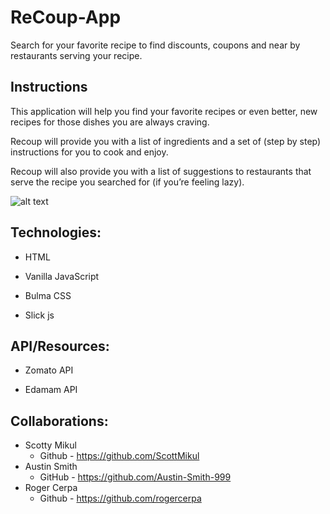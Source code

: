 # ReCoup-App

Search for your favorite recipe to find discounts, coupons and near by restaurants serving your recipe.

## Instructions

This application will help you find your favorite recipes or even better, new recipes for those dishes you are always craving. 

Recoup will provide you with a list of ingredients and a set of (step by step) instructions for you to cook and enjoy. 

Recoup will also provide you with a list of suggestions to restaurants that serve the recipe you searched for (if you’re feeling lazy).


![alt text](https://github.com/rogercerpa/ReCoup-Project-1/blob/master/assets/image/demo-image.PNG)



## Technologies:

* HTML

* Vanilla JavaScript

* Bulma CSS

* Slick js

## API/Resources:

* Zomato API

* Edamam API

## Collaborations:

- Scotty Mikul
    * Github - https://github.com/ScottMikul
- Austin Smith
    * GitHub - https://github.com/Austin-Smith-999
- Roger Cerpa
    * Github - https://github.com/rogercerpa






